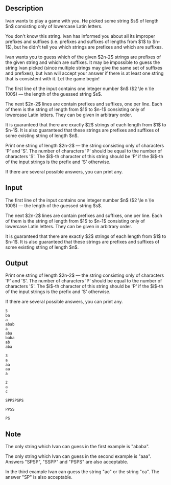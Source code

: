 ## Description

<div><p>Ivan wants to play a game with you. He picked some string $s$ of length $n$ consisting only of lowercase Latin letters. </p><p>You don't know this string. Ivan has informed you about all its improper prefixes and suffixes (i.e. prefixes and suffixes of lengths from $1$ to $n-1$), but he didn't tell you which strings are prefixes and which are suffixes.</p><p>Ivan wants you to guess which of the given $2n-2$ strings are prefixes of the given string and which are suffixes. It may be impossible to guess the string Ivan picked (since multiple strings may give the same set of suffixes and prefixes), but Ivan will accept your answer if there is at least one string that is consistent with it. Let the game begin!</p></div><div class="input-specification"><p>The first line of the input contains one integer number $n$ ($2 \le n \le 100$) — the length of the guessed string $s$.</p><p>The next $2n-2$ lines are contain prefixes and suffixes, one per line. Each of them is the string of length from $1$ to $n-1$ consisting only of lowercase Latin letters. They can be given in arbitrary order.</p><p>It is guaranteed that there are exactly $2$ strings of each length from $1$ to $n-1$. It is also guaranteed that these strings are prefixes and suffixes of some existing string of length $n$.</p></div><div class="output-specification"><p>Print one string of length $2n-2$ — the string consisting only of characters '<span class="tex-font-style-tt">P</span>' and '<span class="tex-font-style-tt">S</span>'. The number of characters '<span class="tex-font-style-tt">P</span>' should be equal to the number of characters '<span class="tex-font-style-tt">S</span>'. The $i$-th character of this string should be '<span class="tex-font-style-tt">P</span>' if the $i$-th of the input strings is the prefix and '<span class="tex-font-style-tt">S</span>' otherwise.</p><p>If there are several possible answers, you can print <span class="tex-font-style-bf">any</span>.</p></div>

## Input

<p>The first line of the input contains one integer number $n$ ($2 \le n \le 100$) — the length of the guessed string $s$.</p><p>The next $2n-2$ lines are contain prefixes and suffixes, one per line. Each of them is the string of length from $1$ to $n-1$ consisting only of lowercase Latin letters. They can be given in arbitrary order.</p><p>It is guaranteed that there are exactly $2$ strings of each length from $1$ to $n-1$. It is also guaranteed that these strings are prefixes and suffixes of some existing string of length $n$.</p>

## Output

<p>Print one string of length $2n-2$ — the string consisting only of characters '<span class="tex-font-style-tt">P</span>' and '<span class="tex-font-style-tt">S</span>'. The number of characters '<span class="tex-font-style-tt">P</span>' should be equal to the number of characters '<span class="tex-font-style-tt">S</span>'. The $i$-th character of this string should be '<span class="tex-font-style-tt">P</span>' if the $i$-th of the input strings is the prefix and '<span class="tex-font-style-tt">S</span>' otherwise.</p><p>If there are several possible answers, you can print <span class="tex-font-style-bf">any</span>.</p>





```input1
5
ba
a
abab
a
aba
baba
ab
aba
```




```input2
3
a
aa
aa
a
```




```input3
2
a
c
```




```output1
SPPSPSPS
```




```output2
PPSS
```




```output3
PS
```



## Note

<p>The only string which Ivan can guess in the first example is "<span class="tex-font-style-tt">ababa</span>".</p><p>The only string which Ivan can guess in the second example is "<span class="tex-font-style-tt">aaa</span>". Answers "<span class="tex-font-style-tt">SPSP</span>", "<span class="tex-font-style-tt">SSPP</span>" and "<span class="tex-font-style-tt">PSPS</span>" are also acceptable.</p><p>In the third example Ivan can guess the string "<span class="tex-font-style-tt">ac</span>" or the string "<span class="tex-font-style-tt">ca</span>". The answer "<span class="tex-font-style-tt">SP</span>" is also acceptable.</p>
